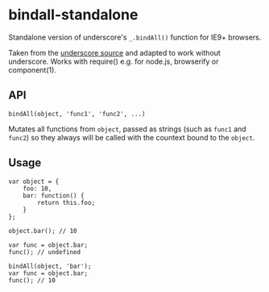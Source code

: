 bindall-standalone
==================

Standalone version of underscore's `_.bindAll()` function for IE9+ browsers.

Taken from the [underscore source](http://underscorejs.org/docs/underscore.html) and adapted to work without underscore.
Works with require() e.g. for node.js, browserify or component(1).

## API
```
bindAll(object, 'func1', 'func2', ...)
```

Mutates all functions from `object`, passed as strings (such as `func1` and `func2`) so they always will be called with the countext bound to the `object`.

## Usage

```
var object = {
    foo: 10,
    bar: function() {
        return this.foo;
    }
};

object.bar(); // 10

var func = object.bar;
func(); // undefined

bindAll(object, 'bar');
var func = object.bar;
func(); // 10
```